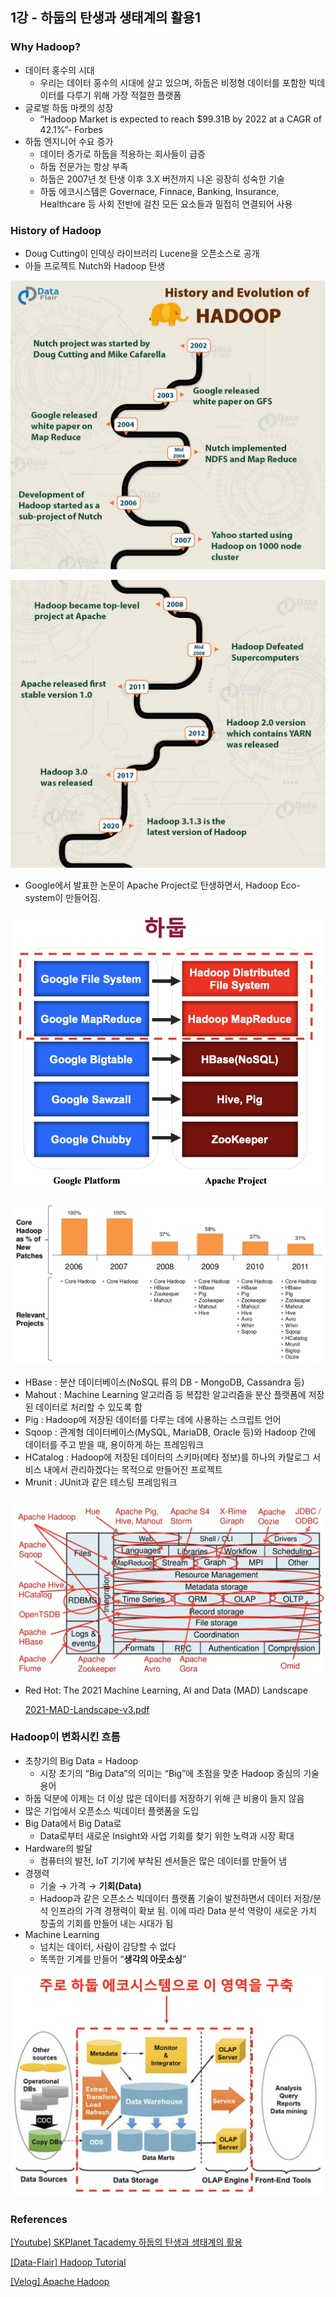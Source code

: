## 1강 - 하둡의 탄생과 생태계의 활용1

### Why Hadoop?

- 데이터 홍수의 시대
    - 우리는 데이터 홍수의 시대에 살고 있으며, 하둡은 비정형 데이터를 포함한 빅데이터를 다루기 위해 가장 적절한 플랫폼
- 글로벌 하둡 마켓의 성장
    - “Hadoop Market is expected to reach $99.31B by 2022 at a CAGR of 42.1%”- Forbes
- 하둡 엔지니어 수요 증가
    - 데이터 증가로 하둡을 적용하는 회사들이 급증
    - 하둡 전문가는 항상 부족
    - 하둡은 2007년 첫 탄생 이후 3.X 버전까지 나온 굉장히 성숙한 기술
    - 하둡 에코시스템은 Governace, Finnace, Banking, Insurance, Healthcare 등 사회 전반에 걸친 모든 요소들과 밀접히 연결되어 사용

### History of Hadoop

- Doug Cutting이 인덱싱 라이브러리 Lucene을 오픈소스로 공개
- 아들 프로젝트 Nutch와 Hadoop 탄생

![Hadoop_history1](asset/Hadoop_history1.png)

![Hadoop_history2](asset/Hadoop_history2.png)

- Google에서 발표한 논문이 Apache Project로 탄생하면서, Hadoop Eco-system이 만들어짐.

![Google_Apache](asset/Google_Apache.png)

![Core_Hadoop_Percentage](asset/Core_Hadoop_Percentage.png)

- HBase : 분산 데이터베이스(NoSQL 류의 DB - MongoDB, Cassandra 등)
- Mahout : Machine Learning 알고리즘 등 복잡한 알고리즘을 분산 플랫폼에 저장된 데이터로 처리할 수 있도록 함
- Pig : Hadoop에 저장된 데이터를 다루는 데에 사용하는 스크립트 언어
- Sqoop : 관계형 데이터베이스(MySQL, MariaDB, Oracle 등)와 Hadoop 간에 데이터를 주고 받을 때, 용이하게 하는 프레임워크
- HCatalog : Hadoop에 저장된 데이터의 스키마(메타 정보)를 하나의 카탈로그 서비스 내에서 관리하겠다는 목적으로 만들어진 프로젝트
- Mrunit : JUnit과 같은 테스팅 프레임워크

![Hadoop_Ecosystem](asset/Hadoop_Ecosystem.png)

- Red Hot: The 2021 Machine Learning, AI and Data (MAD) Landscape
    
    [2021-MAD-Landscape-v3.pdf](asset/2021-MAD-Landscape-v3.pdf)
    

### Hadoop이 변화시킨 흐름

- 초창기의 Big Data = Hadoop
    - 시장 초기의 “Big Data”의 의미는 “Big”에 초점을 맞춘 Hadoop 중심의 기술 용어
- 하둡 덕분에 이제는 더 이상 많은 데이터를 저장하기 위해 큰 비용이 들지 않음
- 많은 기업에서 오픈소스 빅데이터 플랫폼을 도입
- Big Data에서 Big Data로
    - Data로부터 새로운 Insight와 사업 기회를 찾기 위한 노력과 시장 확대
- Hardware의 발달
    - 컴퓨터의 발전, IoT 기기에 부착된 센서들은 많은 데이터를 만들어 냄
- 경쟁력
    - 기술 → 가격 → **기회(Data)**
    - Hadoop과 같은 오픈소스 빅데이터 플랫폼 기술이 발전하면서 데이터 저장/분석 인프라의 가격 경쟁력이 확보 됨. 이에 따라 Data 분석 역량이 새로운 가치 창출의 기회를 만들어 내는 시대가 됨
- Machine Learning
    - 넘치는 데이터, 사람이 감당할 수 없다
    - 똑똑한 기계를 만들어 “**생각의 아웃소싱**”

![DataStorage](asset/DataStorage.png)

### References

[[Youtube] SKPlanet Tacademy 하둡의 탄생과 생태계의 활용](https://www.youtube.com/watch?v=OPodJE1jYbg&t=368s)

[[Data-Flair] Hadoop Tutorial](https://data-flair.training/blogs/hadoop-tutorial/)

[[Velog] Apache Hadoop](https://velog.io/@dnstlr2933/%EC%95%84%ED%8C%8C%EC%B9%98-%ED%95%98%EB%91%A1-T-%EC%95%84%EC%B9%B4%EB%8D%B0%EB%AF%B8)
